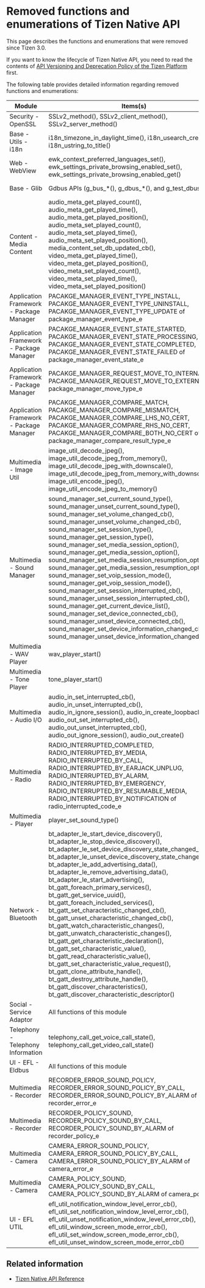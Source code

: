 # Removed functions and enumerations of Tizen Native API

This page describes the functions and enumerations that were removed since Tizen 3.0.

If you want to know the lifecycle of Tizen Native API, you need to read the contents of [API Versioning and Deprecation Policy of the Tizen Platform](deprecation-policy.md) first.

The following table provides detailed information regarding removed functions and enumerations:

| Module | Items(s) | Profile | Deprecated | Removed | Reason | Alternatives |
| ------ | -------- | ------- | ---------- | ------- | ------ | ------------ |
| Security - OpenSSL | SSLv2_method(), SSLv2_client_method(), SSLv2_server_method() | Mobile, Wearable | - | 3.0 | Security | - |
| Base - Utils - i18n | i18n_timezone_in_daylight_time(), i18n_usearch_create(), i18n_ustring_to_title() | Mobile, Wearable | Since 2.3.1 | 4.0 | No longer available | - | 
| Web - WebView | ewk_context_preferred_languages_set(), ewk_settings_private_browsing_enabled_set(), ewk_settings_private_browsing_enabled_get() | Mobile | Since 2.4 | 4.0 | No longer available | - |
| Base - Glib | Gdbus APIs (g_bus_\*(), g_dbus_\*(), and g_test_dbus_\*())| Mobile, Wearable | Since 2.3.2 | 5.0 | Security | - |
| Content - Media Content | audio_meta_get_played_count(), audio_meta_get_played_time(), audio_meta_get_played_position(), audio_meta_set_played_count(), audio_meta_set_played_time(), audio_meta_set_played_position(), media_content_set_db_updated_cb(), video_meta_get_played_time(), video_meta_get_played_position(), video_meta_set_played_count(), video_meta_set_played_time(), video_meta_set_played_position()|Mobile, Wearable | Since  2.4 | 5.0 | Not available | - | 
| Application Framework - Package Manager | PACAKGE_MANAGER_EVENT_TYPE_INSTALL, PACAKGE_MANAGER_EVENT_TYPE_UNINSTALL, PACAKGE_MANAGER_EVENT_TYPE_UPDATE of package_manager_event_type_e | Mobile, Wearable | - | 5.0 | Typo | New enums in the Application Framework - Package Manager |
| Application Framework - Package Manager | PACAKGE_MANAGER_EVENT_STATE_STARTED, PACAKGE_MANAGER_EVENT_STATE_PROCESSING, PACAKGE_MANAGER_EVENT_STATE_COMPLETED, PACAKGE_MANAGER_EVENT_STATE_FAILED of package_manager_event_state_e | Mobile, Wearable | - | 5.0 | Typo | New enums in the Application Framework - Package Manager |
| Application Framework - Package Manager | PACAKGE_MANAGER_REQUEST_MOVE_TO_INTERNAL, PACAKGE_MANAGER_REQUEST_MOVE_TO_EXTERNAL of package_manager_move_type_e | Mobile, Wearable | - | 5.0 | Typo | New enums in the Application Framework - Package Manager |
| Application Framework - Package Manager | PACAKGE_MANAGER_COMPARE_MATCH, PACAKGE_MANAGER_COMPARE_MISMATCH, PACAKGE_MANAGER_COMPARE_LHS_NO_CERT, PACAKGE_MANAGER_COMPARE_RHS_NO_CERT, PACAKGE_MANAGER_COMPARE_BOTH_NO_CERT of package_manager_compare_result_type_e | Mobile, Wearable | - | 5.0 | Typo | New enums in the Application Framework - Package Manager |
| Multimedia - Image Util | image_util_decode_jpeg(), image_util_decode_jpeg_from_memory(), image_util_decode_jpeg_with_downscale(), image_util_decode_jpeg_from_memory_with_downscale(), image_util_encode_jpeg(), image_util_encode_jpeg_to_memory() | Mobile, Wearable | Since 3.0 | 5.0 | Better alternatives | New functions in the Multimedia - Image Util - Image Encode/Decode| 
| Multimedia - Sound Manager | sound_manager_set_current_sound_type(), sound_manager_unset_current_sound_type(), sound_manager_set_volume_changed_cb(), sound_manager_unset_volume_changed_cb(), sound_manager_set_session_type(), sound_manager_get_session_type(), sound_manager_set_media_session_option(), sound_manager_get_media_session_option(), sound_manager_set_media_session_resumption_option(), sound_manager_get_media_session_resumption_option(), sound_manager_set_voip_session_mode(), sound_manager_get_voip_session_mode(), sound_manager_set_session_interrupted_cb(), sound_manager_unset_session_interrupted_cb(), sound_manager_get_current_device_list(), sound_manager_set_device_connected_cb(), sound_manager_unset_device_connected_cb(), sound_manager_set_device_information_changed_cb(), sound_manager_unset_device_information_changed_cb() | Mobile, Wearable | Since 3.0 | 5.0 | Better alternatives | New functions int the Multimedia - Sound Manager - Stream Policy|
| Multimedia - WAV Player | wav_player_start() | Mobile, Wearable | Since 3.0 | 5.0 | Better alternative | wav_player_start_new() |
| Multimedia - Tone Player | tone_player_start() | Mobile, Wearable | Since 3.0 | 5.0 | Better alternative | tone_player_start_new() |
| Multimedia - Audio I/O | audio_in_set_interrupted_cb(), audio_in_unset_interrupted_cb(), audio_in_ignore_session(), audio_in_create_loopback(), audio_out_set_interrupted_cb(), audio_out_unset_interrupted_cb(), audio_out_ignore_session(), audio_out_create() | Mobile, Wearable | Since 3.0 | 5.0 | Better alternatives | New functions in the Multimedia - Sound Manager - Stream Policy |
| Multimedia - Radio | RADIO_INTERRUPTED_COMPLETED, RADIO_INTERRUPTED_BY_MEDIA, RADIO_INTERRUPTED_BY_CALL, RADIO_INTERRUPTED_BY_EARJACK_UNPLUG, RADIO_INTERRUPTED_BY_ALARM, RADIO_INTERRUPTED_BY_EMERGENCY, RADIO_INTERRUPTED_BY_RESUMABLE_MEDIA, RADIO_INTERRUPTED_BY_NOTIFICATION of radio_interrupted_code_e | Mobile, Wearable | Since 3.0 | 5.0 | No longer available | - |
| Multimedia - Player | player_set_sound_type() | Mobile, Wearable | Since 3.0 | 5.0 | Better alternative | player_set_sound_stream_info() |
| Network - Bluetooth | bt_adapter_le_start_device_discovery(), bt_adapter_le_stop_device_discovery(), bt_adapter_le_set_device_discovery_state_changed_cb(), bt_adapter_le_unset_device_discovery_state_changed_cb(), bt_adapter_le_add_advertising_data(), bt_adapter_le_remove_advertising_data(), bt_adapter_le_start_advertising(), bt_gatt_foreach_primary_services(), bt_gatt_get_service_uuid(), bt_gatt_foreach_included_services(), bt_gatt_set_characteristic_changed_cb(), bt_gatt_unset_characteristic_changed_cb(), bt_gatt_watch_characteristic_changes(), bt_gatt_unwatch_characteristic_changes(), bt_gatt_get_characteristic_declaration(), bt_gatt_set_characteristic_value(), bt_gatt_read_characteristic_value(), bt_gatt_set_characteristic_value_request(), bt_gatt_clone_attribute_handle(), bt_gatt_destroy_attribute_handle(), bt_gatt_discover_characteristics(), bt_gatt_discover_characteristic_descriptor() | Mobile | Since 2.3.1 | 5.0 | Better alternatives | New functions in the Network - Bluetooth | 
| Social - Service Adaptor | All functions of this module | Mobile, Wearable | Since 3.0 | 5.0 | No longer available | - |
| Telephony - Telephony Information | telephony_call_get_voice_call_state(), telephony_call_get_video_call_state() | Mobile, Wearable | Since 3.0 | 5.0 | Better alternatives | telephony_call_get_status() |
| UI - EFL - Eldbus | All functions of this module | Mobile, Wearable | Since 4.0 | 5.0 | Security | - |
| Multimedia - Recorder | RECORDER_ERROR_SOUND_POLICY, RECORDER_ERROR_SOUND_POLICY_BY_CALL, RECORDER_ERROR_SOUND_POLICY_BY_ALARM of recorder_error_e | Mobile, Wearable | Since 3.0 | 5.0 | No longer available | - |
| Multimedia - Recorder | RECORDER_POLICY_SOUND, RECORDER_POLICY_SOUND_BY_CALL, RECORDER_POLICY_SOUND_BY_ALARM of recorder_policy_e | Mobile, Wearable | Since 3.0 | 5.0 | No longer available | - |
| Multimedia - Camera | CAMERA_ERROR_SOUND_POLICY, CAMERA_ERROR_SOUND_POLICY_BY_CALL, CAMERA_ERROR_SOUND_POLICY_BY_ALARM of camera_error_e | Mobile, Wearable | Since 3.0 | 5.0 | No longer available | - |
| Multimedia - Camera | CAMERA_POLICY_SOUND, CAMERA_POLICY_SOUND_BY_CALL, CAMERA_POLICY_SOUND_BY_ALARM of camera_policy_e | Mobile, Wearable | Since 3.0 | 5.0 | No longer available | - |
| UI - EFL UTIL | efl_util_notification_window_level_error_cb(), efl_util_set_notification_window_level_error_cb(), efl_util_unset_notification_window_level_error_cb(), efl_util_window_screen_mode_error_cb(), efl_util_set_window_screen_mode_error_cb(), efl_util_unset_window_screen_mode_error_cb() | Mobile, Wearable | Since 3.0 | 5.0 | No longer available | - |

## Related information

- [Tizen Native API Reference](../../api/overview.md)
